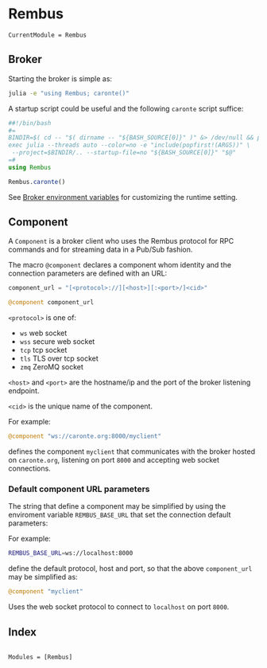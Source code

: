# Rembus

```@meta
CurrentModule = Rembus
```

## Broker

Starting the broker is simple as:

```sh
julia -e "using Rembus; caronte()"
```

A startup script could be useful and the following `caronte` script suffice:

```julia
##!/bin/bash
#=
BINDIR=$( cd -- "$( dirname -- "${BASH_SOURCE[0]}" )" &> /dev/null && pwd )
exec julia --threads auto --color=no -e "include(popfirst!(ARGS))" \
 --project=$BINDIR/.. --startup-file=no "${BASH_SOURCE[0]}" "$@"
=#
using Rembus

Rembus.caronte()
```

See [Broker environment variables](@ref) for customizing the runtime setting.  

## Component

A `Component` is a broker client who uses the Rembus protocol for RPC commands and
for streaming data in a Pub/Sub fashion.

The macro `@component` declares a component whom identity and the connection parameters are defined with an URL:

```julia
component_url = "[<protocol>://][<host>][:<port>/]<cid>"

@component component_url
```

`<protocol>` is one of:

- `ws` web socket
- `wss` secure web socket
- `tcp` tcp socket
- `tls` TLS over tcp socket
- `zmq` ZeroMQ socket

`<host>` and `<port>` are the hostname/ip and the port of the broker listening endpoint.

`<cid>` is the unique name of the component.

For example:

```julia
@component "ws://caronte.org:8000/myclient"
```

defines the component `myclient` that communicates with the broker hosted on `caronte.org`, listening on port `8000` and accepting web socket connections.

### Default component URL parameters

The string that define a component may be simplified by using the enviroment
variable `REMBUS_BASE_URL` that set the connection default parameters:

For example:

```sh
REMBUS_BASE_URL=ws://localhost:8000
```

define the default protocol, host and port, so that the above `component_url` may be simplified as:

```julia
@component "myclient"
```

Uses the web socket protocol to connect to `localhost` on port `8000`.

## Index

```@index
```

```@autodocs
Modules = [Rembus]
```
